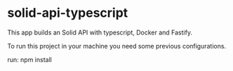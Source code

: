 # solid-api-typescript
This app builds an Solid API with typescript, Docker and Fastify.

To run this project in your machine you need some previous configurations. 

run: npm install
